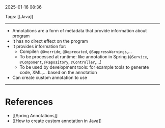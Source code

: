 2025-01-16 08:36

Tags: [[Java]]

---

- Annotations are a form of metadata that provide information about program
- It has no direct effect on the program
- It provides information for:
  - Compiler: `@Override`, `@Deprecated`, `@SuppressWarnings`,...
  - To be processed at runtime: like annotation in Spring (`@Service`, `@Component`, `@Repository`, `@Controller`,...)
  - To be used by development tools: for example tools to generate code, XML,... based on the annotation
- Can create custom annotation to use

---

# References

- [[Spring Annotations]]
- [[How to create custom annotation in Java]]
